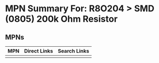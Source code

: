 



# MPN Summary For: R8O204 > SMD (0805) 200k Ohm Resistor

## MPNs
  

|MPN|Direct Links|Search Links|
| :--- | :--- | :--- |
||||
